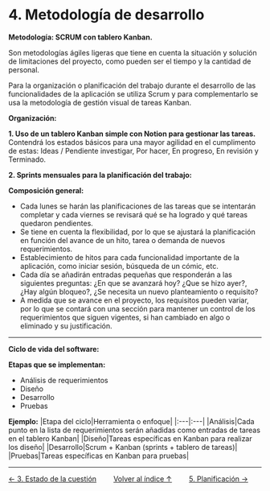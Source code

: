 # 4. Metodología de desarrollo

**Metodología: SCRUM con tablero Kanban.**

Son metodologías ágiles ligeras que tiene en cuenta la situación y  solución de limitaciones del proyecto, como pueden ser el tiempo y la cantidad de personal. 

Para la organización o planificación del trabajo durante el desarrollo de las funcionalidades de la aplicación se utiliza Scrum y para complementarlo se usa la metodología de gestión visual de tareas Kanban.

**Organización:**

**1. Uso de un tablero Kanban simple con Notion para gestionar las tareas.** Contendrá los estados básicos para una mayor agilidad en el cumplimento de estas: Ideas / Pendiente investigar, Por hacer, En progreso, En revisión y Terminado.
  
**2. Sprints mensuales para la planificación del trabajo:**

**Composición general:**
- Cada lunes se harán las planificaciones de las tareas que se intentarán completar y cada viernes se revisará qué se ha logrado y qué tareas quedaron pendientes.
- Se tiene en cuenta la flexibilidad, por lo que se ajustará la planificación en función del avance de un hito, tarea o demanda de nuevos requerimientos.
- Establecimiento de hitos para cada funcionalidad importante de la aplicación, como iniciar sesión, búsqueda de un cómic, etc.
- Cada día se añadirán entradas pequeñas que responderán a las siguientes preguntas: ¿En que se avanzará hoy? ¿Que se hizo ayer?, ¿Hay algún bloqueo?, ¿Se necesita un nuevo planteamiento o requisito?
- A medida que se avance en el proyecto, los requisitos pueden variar, por lo que se contará con una sección para mantener un control de los requerimientos que siguen vigentes, si han cambiado en algo o eliminado y su justificación.

---

**Ciclo de vida del software:**

**Etapas que se implementan:**
- Análisis de requerimientos
- Diseño
- Desarrollo
- Pruebas

**Ejemplo:**
|Etapa del ciclo|Herramienta o enfoque|
|:---|:---|
|Análisis|Cada punto en la lista de requerimientos serán añadidas como entradas de tareas en el tablero Kanban|
|Diseño|Tareas específicas en Kanban para realizar los diseño|
|Desarrollo|Scrum + Kanban (sprints + tablero de tareas)|
|Pruebas|Tareas específicas en Kanban para pruebas|

---
<div style="display:flex; justify-content: space-between; align-items: center;">
    <a href="3.estado.md">← 3. Estado de la cuestión</a> &nbsp; &nbsp; &nbsp;
    <a href="indice.md">Volver al índice ↑</a> &nbsp; &nbsp; &nbsp;
    <a href="5.planificacion.md">5. Planificación →</a> &nbsp; &nbsp; &nbsp;
</div>
